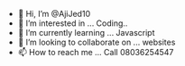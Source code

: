 - 👋 Hi, I’m @AjiJed10
- 👀 I’m interested in ... Coding..
- 🌱 I’m currently learning ... Javascript 
- 💞️ I’m looking to collaborate on ... websites
- 📫 How to reach me ... Call 08036254547


